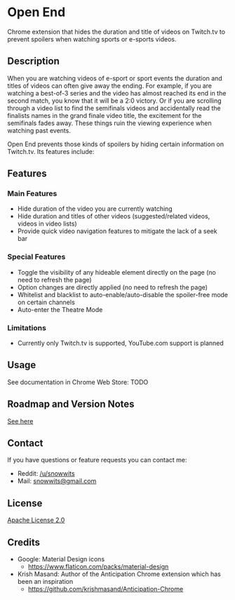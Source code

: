 # Open End
Chrome extension that hides the duration and title of videos on Twitch.tv to prevent spoilers when watching sports or e-sports videos.

## Description 
When you are watching videos of e-sport or sport events the duration and titles of videos can often give away the ending. For example, if you are watching a best-of-3 series and the video has almost reached its end in the second match, you know that it will be a 2:0 victory.
Or if you are scrolling through a video list to find the semifinals videos and accidentally read the finalists names in the grand finale video title, the excitement for the semifinals fades away. These things ruin the viewing experience when watching past events. 

Open End prevents those kinds of spoilers by hiding certain information on Twitch.tv. Its features include:

## Features
### Main Features
- Hide duration of the video you are currently watching
- Hide duration and titles of other videos (suggested/related videos, videos in video lists)
- Provide quick video navigation features to mitigate the lack of a seek bar

### Special Features
- Toggle the visibility of any hideable element directly on the page (no need to refresh the page)
- Option changes are directly applied (no need to refresh the page)
- Whitelist and blacklist to auto-enable/auto-disable the spoiler-free mode on certain channels
- Auto-enter the Theatre Mode

### Limitations
- Currently only Twitch.tv is supported, YouTube.com support is planned

## Usage
See documentation in Chrome Web Store: TODO

## Roadmap and Version Notes
[See here](version_notes.md)

## Contact
If you have questions or feature requests you can contact me:
- Reddit: [/u/snowwits](https://www.reddit.com/user/snowwits)
- Mail: [snowwits@gmail.com](mailto:snowwits@gmail.com)

## License
[Apache License 2.0](LICENSE.md)

## Credits
- Google: Material Design icons
  - https://www.flaticon.com/packs/material-design
- Krish Masand: Author of the Anticipation Chrome extension which has been an inspiration
  - https://github.com/krishmasand/Anticipation-Chrome
